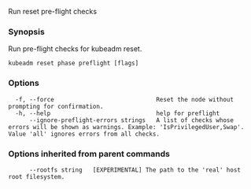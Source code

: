 
Run reset pre-flight checks

### Synopsis

Run pre-flight checks for kubeadm reset.

```
kubeadm reset phase preflight [flags]
```

### Options

```
  -f, --force                             Reset the node without prompting for confirmation.
  -h, --help                              help for preflight
      --ignore-preflight-errors strings   A list of checks whose errors will be shown as warnings. Example: 'IsPrivilegedUser,Swap'. Value 'all' ignores errors from all checks.
```

### Options inherited from parent commands

```
      --rootfs string   [EXPERIMENTAL] The path to the 'real' host root filesystem.
```

